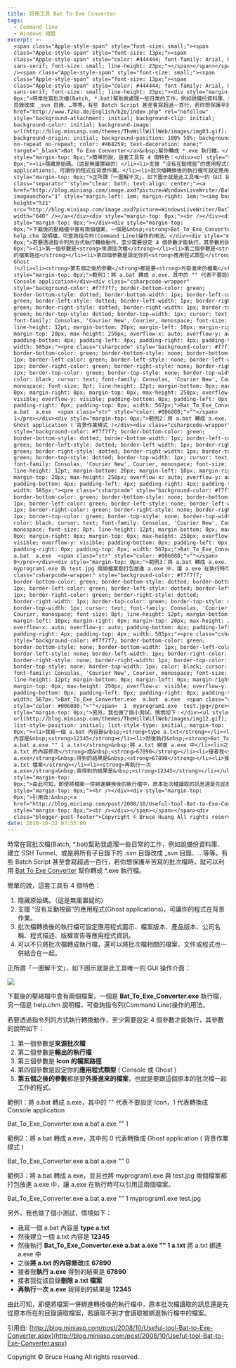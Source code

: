 ```yaml
---
title: 好用工具 Bat To Exe Converter
tags:
  - Command line
  - Windows 相關
excerpt: >-
  <span class="Apple-style-span" style="font-size: small;"><span
  class="Apple-style-span" style="font-size: 13px;"><span
  class="Apple-style-span" style="color: #444444; font-family: Arial, Helvetica,
  sans-serif; font-size: small; line-height: 23px;"></span></span></span><br
  /><span class="Apple-style-span" style="font-size: small;"><span
  class="Apple-style-span" style="font-size: 13px;"><span
  class="Apple-style-span" style="color: #444444; font-family: Arial, Helvetica,
  sans-serif; font-size: small; line-height: 23px;"><div style="margin-top:
  0px;">時常在寫批次檔(Batch, *.bat)幫助我處理一些日常的工作，例如說備份資料庫、建立 SSH Tunnel、或是將所有子目錄下的 .svn
  目錄改成 _svn 目錄、…等等。有些 Batch Script 甚至會寫超過一百行，若你想保護辛苦寫的批次檔時，就可以利用&nbsp;<a
  href="http://www.f2ko.de/English/b2e/index.php" rel="nofollow"
  style="background-attachment: initial; background-clip: initial;
  background-color: initial; background-image:
  url(http://blog.miniasp.com/themes/TheWillWillWeb/images/img03.gif);
  background-origin: initial; background-position: 100% 50%; background-repeat:
  no-repeat no-repeat; color: #468259; text-decoration: none;"
  target="_blank">Bat To Exe Converter</a>&nbsp;幫你轉成 *.exe 執行檔。</div><div
  style="margin-top: 0px;">簡單的說，這套工具有 4 個特色：</div><ol style="margin-top:
  0px;"><li>隱藏原始碼。（這是無庸置疑的）</li><li>支援 “沒有互動視窗”的應用程式(Ghost
  applications)，可讓你的程式在背景作業。</li><li>批次檔轉換後的執行檔可設定應用程式圖示、檔案版本、產品版本、公司名稱、程式描述、版權宣告等應用程式資訊。</li><li>可以不只將批次檔轉成執行檔，還可以將批次檔相關的檔案、文件或程式也一併結合在一起。</li></ol><div
  style="margin-top: 0px;">正所謂「一圖解千文」，如下圖示就是此工具唯一的 GUI 操作介面：</div><div
  class="separator" style="clear: both; text-align: center;"><a
  href="http://blog.miniasp.com/image.axd?picture=WindowsLiveWriter/BatToExeConverter_149F2/image_thumb.png"
  imageanchor="1" style="margin-left: 1em; margin-right: 1em;"><img border="0"
  height="521"
  src="http://blog.miniasp.com/image.axd?picture=WindowsLiveWriter/BatToExeConverter_149F2/image_thumb.png"
  width="640" /></a></div><div style="margin-top: 0px;"><br /></div><div
  style="margin-top: 0px;"></div><div style="margin-top:
  0px;">下載後的壓縮檔中會有兩個檔案，一個是&nbsp;<strong>Bat_To_Exe_Converter.exe</strong>&nbsp;執行檔，另一個是
  help.chm 說明檔，可查詢指令列(Command Line)操作的用法。</div><div style="margin-top:
  0px;">若要透過指令列的方式執行轉換動作，至少需要設定 4 個參數才能執行，其參數的說明如下：</div><ol style="margin-top:
  0px;"><li>第一個參數是<strong>來源批次檔</strong></li><li>第二個參數是<strong>輸出的執行檔</strong></li><li>第三個參數是&nbsp;<strong>Icon
  的檔案路徑</strong></li><li>第四個參數是設定你的<strong>應用程式類型</strong>&nbsp;( Console 或
  Ghost
  )</li><li><strong>第五個之後的參數</strong>都是要<strong>外掛進來的檔案</strong>，也就是要跟這個原本的批次檔一起工作的程式。</li></ol><div
  style="margin-top: 0px;">範例1：將 a.bat 轉成 a.exe，其中的 "" 代表不要設定 Icon，1 代表轉換成
  Console application</div><div class="csharpcode-wrapper"
  style="background-color: #f7f7f7; border-bottom-color: green;
  border-bottom-style: dotted; border-bottom-width: 1px; border-left-color:
  green; border-left-style: dotted; border-left-width: 1px; border-right-color:
  green; border-right-style: dotted; border-right-width: 1px; border-top-color:
  green; border-top-style: dotted; border-top-width: 1px; cursor: text;
  font-family: Consolas, 'Courier New', Courier, monospace; font-size: 8pt;
  line-height: 12pt; margin-bottom: 20px; margin-left: 10px; margin-right: 0px;
  margin-top: 20px; max-height: 250px; overflow-x: auto; overflow-y: auto;
  padding-bottom: 4px; padding-left: 4px; padding-right: 4px; padding-top: 4px;
  width: 585px;"><pre class="csharpcode" style="background-color: #f7f7f7;
  border-bottom-color: green; border-bottom-style: none; border-bottom-width:
  1px; border-left-color: green; border-left-style: none; border-left-width:
  1px; border-right-color: green; border-right-style: none; border-right-width:
  1px; border-top-color: green; border-top-style: none; border-top-width: 1px;
  color: black; cursor: text; font-family: Consolas, 'Courier New', Courier,
  monospace; font-size: 8pt; line-height: 12pt; margin-bottom: 0px; margin-left:
  0px; margin-right: 0px; margin-top: 0px; max-height: 250px; overflow-x:
  visible; overflow-y: visible; padding-bottom: 0px; padding-left: 0px;
  padding-right: 0px; padding-top: 0px; width: 567px;">Bat_To_Exe_Converter.exe 
  a.bat  a.exe  <span class="str" style="color: #006080;">""</span> 
  1</pre></div><div style="margin-top: 0px;">範例2：將 a.bat 轉成 a.exe，其中的 0 代表轉換成
  Ghost application ( 背景作業模式 )</div><div class="csharpcode-wrapper"
  style="background-color: #f7f7f7; border-bottom-color: green;
  border-bottom-style: dotted; border-bottom-width: 1px; border-left-color:
  green; border-left-style: dotted; border-left-width: 1px; border-right-color:
  green; border-right-style: dotted; border-right-width: 1px; border-top-color:
  green; border-top-style: dotted; border-top-width: 1px; cursor: text;
  font-family: Consolas, 'Courier New', Courier, monospace; font-size: 8pt;
  line-height: 12pt; margin-bottom: 20px; margin-left: 10px; margin-right: 0px;
  margin-top: 20px; max-height: 250px; overflow-x: auto; overflow-y: auto;
  padding-bottom: 4px; padding-left: 4px; padding-right: 4px; padding-top: 4px;
  width: 585px;"><pre class="csharpcode" style="background-color: #f7f7f7;
  border-bottom-color: green; border-bottom-style: none; border-bottom-width:
  1px; border-left-color: green; border-left-style: none; border-left-width:
  1px; border-right-color: green; border-right-style: none; border-right-width:
  1px; border-top-color: green; border-top-style: none; border-top-width: 1px;
  color: black; cursor: text; font-family: Consolas, 'Courier New', Courier,
  monospace; font-size: 8pt; line-height: 12pt; margin-bottom: 0px; margin-left:
  0px; margin-right: 0px; margin-top: 0px; max-height: 250px; overflow-x:
  visible; overflow-y: visible; padding-bottom: 0px; padding-left: 0px;
  padding-right: 0px; padding-top: 0px; width: 567px;">Bat_To_Exe_Converter.exe 
  a.bat  a.exe  <span class="str" style="color: #006080;">""</span> 
  0</pre></div><div style="margin-top: 0px;">範例3：將 a.bat 轉成 a.exe，並且也將
  myprogram1.exe 與 test.jpg 兩個檔案都打包放進 a.exe 中，讓 a.exe 在執行時可以引用這兩個檔案。</div><div
  class="csharpcode-wrapper" style="background-color: #f7f7f7;
  border-bottom-color: green; border-bottom-style: dotted; border-bottom-width:
  1px; border-left-color: green; border-left-style: dotted; border-left-width:
  1px; border-right-color: green; border-right-style: dotted;
  border-right-width: 1px; border-top-color: green; border-top-style: dotted;
  border-top-width: 1px; cursor: text; font-family: Consolas, 'Courier New',
  Courier, monospace; font-size: 8pt; line-height: 12pt; margin-bottom: 20px;
  margin-left: 10px; margin-right: 0px; margin-top: 20px; max-height: 250px;
  overflow-x: auto; overflow-y: auto; padding-bottom: 4px; padding-left: 4px;
  padding-right: 4px; padding-top: 4px; width: 585px;"><pre class="csharpcode"
  style="background-color: #f7f7f7; border-bottom-color: green;
  border-bottom-style: none; border-bottom-width: 1px; border-left-color: green;
  border-left-style: none; border-left-width: 1px; border-right-color: green;
  border-right-style: none; border-right-width: 1px; border-top-color: green;
  border-top-style: none; border-top-width: 1px; color: black; cursor: text;
  font-family: Consolas, 'Courier New', Courier, monospace; font-size: 8pt;
  line-height: 12pt; margin-bottom: 0px; margin-left: 0px; margin-right: 0px;
  margin-top: 0px; max-height: 250px; overflow-x: visible; overflow-y: visible;
  padding-bottom: 0px; padding-left: 0px; padding-right: 0px; padding-top: 0px;
  width: 567px;">Bat_To_Exe_Converter.exe  a.bat  a.exe  <span class="str"
  style="color: #006080;">""</span>  1  myprogram1.exe  test.jpg</pre></div><div
  style="margin-top: 0px;">另外，我也做了個小測試，情境如下：</div><ul style="list-style-image:
  url(http://blog.miniasp.com/themes/TheWillWillWeb/images/img12.gif);
  list-style-position: initial; list-style-type: initial; margin-top:
  0px;"><li>我寫一個 a.bat 內容是&nbsp;<strong>type a.txt</strong></li><li>然後建立一個 a.txt
  內容是&nbsp;<strong>12345</strong></li><li>然後執行&nbsp;<strong>Bat_To_Exe_Converter.exe
  a.bat a.exe "" 1 a.txt</strong>&nbsp;將 a.txt 綁進 a.exe 中</li><li>之後<strong>將
  a.txt 的內容修改</strong>成&nbsp;<strong>67890</strong></li><li>接者我<strong>執行
  a.exe</strong>&nbsp;得到的結果是&nbsp;<strong>67890</strong></li><li>接者我從該目錄<strong>刪除
  a.txt 檔案</strong></li><li><strong>再執行一次
  a.exe</strong>&nbsp;我得到的結果是&nbsp;<strong>12345</strong></li></ul><div
  style="margin-top:
  0px;">由此可知，即便將檔案一併綁進轉換後的執行檔中，原本批次檔讀取的訊息還是先從原本所在的目錄讀取檔案，若讀取不到才會讀取被綁進執行檔中的檔案。</div><div
  style="margin-top: 0px;"><br /></div><div style="margin-top:
  0px;">引用自:&nbsp;<a
  href="http://blog.miniasp.com/post/2008/10/Useful-tool-Bat-to-Exe-Converter.aspx">http://blog.miniasp.com/post/2008/10/Useful-tool-Bat-to-Exe-Converter.aspx</a></div><div
  style="margin-top: 0px;"><br /></div></span></span></span><div
  class="blogger-post-footer">Copyright © Bruce Huang All rights reserved.</div>
date: 2010-10-22 07:55:00
---
```


  

時常在寫批次檔(Batch, \*.bat)幫助我處理一些日常的工作，例如說備份資料庫、建立 SSH Tunnel、或是將所有子目錄下的 .svn 目錄改成 \_svn 目錄、…等等。有些 Batch Script 甚至會寫超過一百行，若你想保護辛苦寫的批次檔時，就可以利用 [Bat To Exe Converter](http://www.f2ko.de/English/b2e/index.php) 幫你轉成 \*.exe 執行檔。

簡單的說，這套工具有 4 個特色：

1.  隱藏原始碼。（這是無庸置疑的）
2.  支援 “沒有互動視窗”的應用程式(Ghost applications)，可讓你的程式在背景作業。
3.  批次檔轉換後的執行檔可設定應用程式圖示、檔案版本、產品版本、公司名稱、程式描述、版權宣告等應用程式資訊。
4.  可以不只將批次檔轉成執行檔，還可以將批次檔相關的檔案、文件或程式也一併結合在一起。

正所謂「一圖解千文」，如下圖示就是此工具唯一的 GUI 操作介面：

[![](http://blog.miniasp.com/image.axd?picture=WindowsLiveWriter/BatToExeConverter_149F2/image_thumb.png)](http://blog.miniasp.com/image.axd?picture=WindowsLiveWriter/BatToExeConverter_149F2/image_thumb.png)

  

下載後的壓縮檔中會有兩個檔案，一個是 **Bat\_To\_Exe\_Converter.exe** 執行檔，另一個是 help.chm 說明檔，可查詢指令列(Command Line)操作的用法。

若要透過指令列的方式執行轉換動作，至少需要設定 4 個參數才能執行，其參數的說明如下：

1.  第一個參數是**來源批次檔**
2.  第二個參數是**輸出的執行檔**
3.  第三個參數是 **Icon 的檔案路徑**
4.  第四個參數是設定你的**應用程式類型** ( Console 或 Ghost )
5.  **第五個之後的參數**都是要**外掛進來的檔案**，也就是要跟這個原本的批次檔一起工作的程式。

範例1：將 a.bat 轉成 a.exe，其中的 "" 代表不要設定 Icon，1 代表轉換成 Console application

Bat\_To\_Exe\_Converter.exe  a.bat  a.exe  ""  1

範例2：將 a.bat 轉成 a.exe，其中的 0 代表轉換成 Ghost application ( 背景作業模式 )

Bat\_To\_Exe\_Converter.exe  a.bat  a.exe  ""  0

範例3：將 a.bat 轉成 a.exe，並且也將 myprogram1.exe 與 test.jpg 兩個檔案都打包放進 a.exe 中，讓 a.exe 在執行時可以引用這兩個檔案。

Bat\_To\_Exe\_Converter.exe  a.bat  a.exe  ""  1  myprogram1.exe  test.jpg

另外，我也做了個小測試，情境如下：

*   我寫一個 a.bat 內容是 **type a.txt**
*   然後建立一個 a.txt 內容是 **12345**
*   然後執行 **Bat\_To\_Exe\_Converter.exe a.bat a.exe "" 1 a.txt** 將 a.txt 綁進 a.exe 中
*   之後**將 a.txt 的內容修改**成 **67890**
*   接者我**執行 a.exe** 得到的結果是 **67890**
*   接者我從該目錄**刪除 a.txt 檔案**
*   **再執行一次 a.exe** 我得到的結果是 **12345**

由此可知，即便將檔案一併綁進轉換後的執行檔中，原本批次檔讀取的訊息還是先從原本所在的目錄讀取檔案，若讀取不到才會讀取被綁進執行檔中的檔案。

  

引用自: [http://blog.miniasp.com/post/2008/10/Useful-tool-Bat-to-Exe-Converter.aspx](http://blog.miniasp.com/post/2008/10/Useful-tool-Bat-to-Exe-Converter.aspx)

  

Copyright © Bruce Huang All rights reserved.
<!-- more -->

